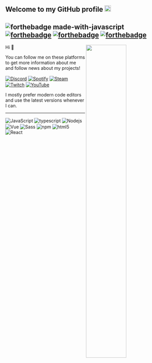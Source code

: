 <h2>Welcome to my GitHub profile <img src="https://media.giphy.com/media/Q7LHmoFwVP6Yc1swZs/giphy.gif" height="20px"></h2>

![forthebadge made-with-javascript](http://ForTheBadge.com/images/badges/made-with-javascript.svg)
[![forthebadge](https://forthebadge.com/images/badges/made-with-typescript.svg)](https://forthebadge.com)
[![forthebadge](https://forthebadge.com/images/badges/made-with-python.svg)](https://forthebadge.com)
[![forthebadge](https://forthebadge.com/images/badges/made-with-vue.svg)](https://forthebadge.com)
--------------------------------

<img width="50%" height="1px" align="right" src="https://i.imgur.com/DkKayja.png">
<img width="50%" align="right" src="https://github-readme-stats.vercel.app/api/top-langs/?username=eggsy&theme=dark&hide_border=true&layout=compact">

Hi 👋

You can follow me on these platforms to get more information about me and follow news about my projects!

<a href="https://discord.gg/WVreuXEh2e" target="_blank"><img align="center" alt="Discord" src="https://img.shields.io/badge/-Discord-5865F2?style=flat-square&logo=discord&logoColor=white" /></a> <a href="https://open.spotify.com/user/1dhnymdqz8x2n5dk9lv84tic1?si=c1d8200db1d044df" target="_blank"><img align="center" alt="Spotify" src="https://img.shields.io/badge/-Spotify-1DB954?style=flat-square&logo=spotify&logoColor=white" /></a> <a href="https://steamcommunity.com/id/fallenxd" target="_blank"><img align="center" alt="Steam" src="https://img.shields.io/badge/-Steam-171a21?style=flat-square&logo=steam&logoColor=white" /></a> <a href="https://twitch.tv/fallenxrd" target="_blank"><img align="center" alt="Twitch" src="https://img.shields.io/badge/-Twitch-6441a5?style=flat-square&logo=twitch&logoColor=white" /></a> <a href="https://youtube.com/channel/UCtbV5nbEz6KYHFvnpKtIcIg" target="_blank"><img align="center" alt="YouTube" src="https://img.shields.io/badge/-YouTube-FF0000?style=flat-square&logo=youtube&logoColor=white" /></a>


I mostly prefer modern code editors and use the latest versions whenever I can.

--------------------------------

<img alt="JavaScript" align="center" src="https://img.shields.io/badge/-Javascript-edb200?style=flat-square&logo=javascript&logoColor=white" /> <img alt="typescript" align="center" src="https://img.shields.io/badge/-TypeScript-007ACC?style=flat-square&logo=typescript&logoColor=white" /> <img alt="Nodejs" align="center" src="https://img.shields.io/badge/-Nodejs-43853d?style=flat-square&logo=Node.js&logoColor=white" /> <img alt="Vue" align="center" src="https://img.shields.io/badge/-Vue-384960?style=flat-square&logo=vue.js&logoColor=white" /> <img alt="Sass" align="center" src="https://img.shields.io/badge/-Sass-CC6699?style=flat-square&logo=sass&logoColor=white" /> <img alt="npm" align="center" src="https://img.shields.io/badge/-NPM-CB3837?style=flat-square&logo=npm&logoColor=white" /> <img alt="html5" align="center" src="https://img.shields.io/badge/-HTML5-E34F26?style=flat-square&logo=html5&logoColor=white" /> <img alt="React" align="center" src="https://img.shields.io/badge/-React-58bcd6?style=flat-square&logo=React&logoColor=white" />
